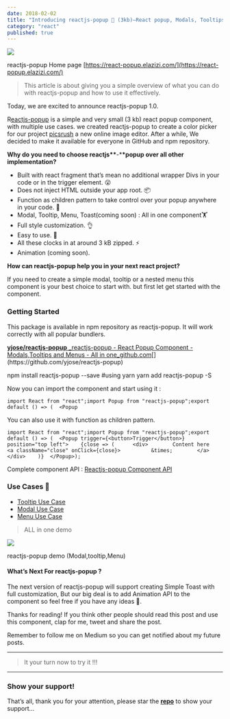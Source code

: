 ```yaml
---
date: 2018-02-02
title: "Introducing reactjs-popup 🎉 (3kb)—React popup, Modals, Tooltips and Menus — All in one"
category: "react"
published: true
---
```


![](https://cdn-images-1.medium.com/max/800/1*x-TqQwyT2ADmnb51oRJCOg.gif)

reactjs-popup Home page [https://react-popup.elazizi.com/](https://react-popup.elazizi.com/)

> This article is about giving you a simple overview of what you can do with reactjs-popup and how to use it effectively.

Today, we are excited to announce reactjs-popup 1.0.

R[eactjs-popup](https://react-popup.elazizi.com/) is a simple and very small (3 kb) react popup component, with multiple use cases.
we created reactjs-popup to create a color picker for our project [picsrush](https://picsrush.com/) a new online image editor. After a while, We decided to make it available for everyone in GitHub and npm repository.

**Why do you need to choose reactjs\*\***-\***\*popup over all other implementation?**

- Built with react fragment that’s mean no additional wrapper Divs in your code or in the trigger element. 😮
- Does not inject HTML outside your app root. 📦
- Function as children pattern to take control over your popup anywhere in your code. 💪
- Modal, Tooltip, Menu, Toast(coming soon) : All in one component🏋️
- Full style customization. 👌
- Easy to use. 🚀
- All these clocks in at around 3 kB zipped. ⚡️
- Animation (coming soon).

**How can reactjs-popup help you in your next react project?**

If you need to create a simple modal, tooltip or a nested menu this component is your best choice to start with. but first let get started with the component.

### Getting Started

This package is available in npm repository as reactjs-popup. It will work correctly with all popular bundlers.

[**yjose/reactjs-popup**
\_reactjs-popup - React Popup Component - Modals,Tooltips and Menus - All in one_github.com](https://github.com/yjose/reactjs-popup "https://github.com/yjose/reactjs-popup")[](https://github.com/yjose/reactjs-popup)

npm install reactjs-popup --save
#using yarn
yarn add reactjs-popup -S

Now you can import the component and start using it :

```
import React from "react";import Popup from "reactjs-popup";export default () => (  <Popup
```

You can also use it with function as children pattern.

```
import React from "react";import Popup from "reactjs-popup";export default () => (  <Popup trigger={<button>Trigger</button>} position="top left">    {close => (      <div>        Content here        <a className="close" onClick={close}>          &times;        </a>      </div>    )}  </Popup>);
```

Complete component API : [Reactjs-popup Component API](https://react-popup.elazizi.com/component-api/)

### Use Cases 🙌

- [Tooltip Use Case](https://react-popup.elazizi.com/use-case---tooltip/)
- [Modal Use Case](https://react-popup.elazizi.com/use-case---modal/)
- [Menu Use Case](https://react-popup.netlify.com/use-case---menu/)

> ALL in one demo

![](https://cdn-images-1.medium.com/max/800/1*x-TqQwyT2ADmnb51oRJCOg.gif)

reactjs-popup demo (Modal,tooltip,Menu)

#### What’s Next For reactjs-popup ?

The next version of reactjs-popup will support creating Simple Toast with full customization, But our big deal is to add Animation API to the component so feel free if you have any ideas 💪.

Thanks for reading! If you think other people should read this post and use this component, clap for me, tweet and share the post.

Remember to follow me on Medium so you can get notified about my future posts.

---

> It your turn now to try it !!!

---

### Show your support!

That’s all, thank you for your attention, please star the [**repo**](https://github.com/yjose/reactjs-popup) to show your support…
